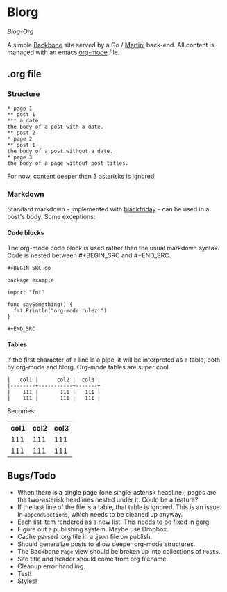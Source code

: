 Blorg
=====

_Blog-Org_ 

A simple [Backbone](http://backbonejs.org/) site served by a Go / [Martini](https://github.com/go-martini/martini) back-end. 
All content is managed with an emacs [org-mode](http://orgmode.org/) file.

## .org file 

### Structure

```
* page 1
** post 1
*** a date
the body of a post with a date.
** post 2
* page 2
** post 1
the body of a post without a date.
* page 3
the body of a page without post titles.
```

For now, content deeper than 3 asterisks is ignored. 

### Markdown

Standard markdown - implemented with [blackfriday](https://github.com/russross/blackfriday) - can be used in a post's body. Some exceptions:

#### Code blocks

The org-mode code block is used rather than the usual markdown syntax. 
Code is nested between #+BEGIN_SRC and #+END_SRC.

```
#+BEGIN_SRC go

package example

import "fmt"

func saySomething() {
  fmt.Println("org-mode rulez!")
}
 
#+END_SRC
```

#### Tables

If the first character of a line is a pipe, it will be interpreted as a table, both by org-mode and blorg. Org-mode tables are super cool. 

```
|   col1 |      col2 |  col3 |
|--------+-----------+-------+
|    111 |       111 |   111 |
|    111 |       111 |   111 |
```

Becomes:

<table>
  <tr>
    <th>col1</th>
    <th>col2</th>
    <th>col3</th>
  </tr>
  <tr>
    <td>111</td>
    <td>111</td>
    <td>111</td>
  </tr>
  <tr>
    <td>111</td>
    <td>111</td>
    <td>111</td>
  </tr>
</table>

## Bugs/Todo

- When there is a single page (one single-asterisk headline), pages are the two-asterisk headlines nested under it. Could be a feature?
- If the last line of the file is a table, that table is ignored. This is an issue in `appendSections`, which needs to be cleaned up anyway. 
- Each list item rendered as a new list. This needs to be fixed in [gorg](https://github.com/jacobmoe/gorg).
- Figure out a publishing system. Maybe use Dropbox.
- Cache parsed .org file in a .json file on publish. 
- Should generalize posts to allow deeper org-mode structures.
- The Backbone `Page` view should be broken up into collections of `Posts`.
- Site title and header should come from org filename. 
- Cleanup error handling. 
- Test!
- Styles!
